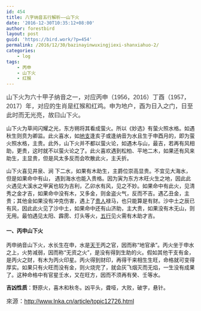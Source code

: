 ```yaml
---
id: 454
title: 八字纳音五行解析——山下火
date: '2016-12-30T10:35:12+08:00'
author: forestbird
layout: post
guid: 'https://bird.work/?p=454'
permalink: /2016/12/30/bazinayinwuxingjiexi-shanxiahuo-2/
categories:
    - log
tags:
    - 丙申
    - 山下火
    - 红猴
---
```


 <span style="color: rgb(51, 51, 51); font-family: 宋体, Arial, Helvetica, sans-serif; font-size: 16px; text-indent: 2em;">山下火为六十甲子纳音之一，对应丙申（1956，2016）丁酉（1957，2017）年，对应的生肖是红猴和红鸡。申为地户，酉为日入之门，日至此时而无光亮，故曰山下火。</span>

山下火为草间闪耀之光，东方朔将其看成萤火。所以《妙选》有萤火照水格。如遇秋生则贲为卿监。此火喜水，如[地支](http://www.lnka.cn/hotList_1760.html)逢亥子或逢纳音为水且生于申酉月的，即为萤火照水格，主贵。此外，山下火并不都以萤火论，如遇木与山，最吉，若再有风相助，更贵，这时就不以萤火论之了。此火喜欢遇到松柏、平地二木，如果还有风来助生，主显贵，但是风太多反而会吹散此火，主夭折。

山下火喜见井泉、涧 下二水，如果有木助生，主爵位崇高显贵。不宜见大海水，但是如果命中有山， 遇到海水也能入贵格。因为寅为东方木旺火生之地，因此此火遇见大溪水之甲寅也较为吉利，乙卯水有风，见之不妙。如果命中有此火，见清秀之金才吉，如果命中没有木，又多金，则金盗火气，反而不吉。遇乙丑金，主贵；其他金如果没有冲克伤害，遇上了[贵人](http://www.lnka.cn/hotList_494.html)禄马，也只能算是有财。沙中土之辰已有风，因此此火见了沙中土，如果命中还有山济助，主大贵，如果没有木无山，则无用。最怕遇见太阳、霹雳、灯头等火，[五行](http://www.lnka.cn/article/topic375.html)见火需有木助才吉。

#### 一、丙申山下火

丙申纳音山下火，水长生在申，水是[天干](http://www.lnka.cn/hotList_1759.html)丙之官，因而称“地官承”。丙火坐于申水之上，火势减弱，因而称“无资之火”，是没有得到生助的火。假如其他干支有金，是丙火之财，有木为丙火印星。丙火得到财印，再得干来相生生旺，命格就可变得厚实。如果只有火旺而没有金，则火烧完了，就会灰飞烟灭而无焰，一生没有成果了。这种命格中有官星壬水，又在旺方，因而不须再有癸、壬等水。

**吉凶性质**：野原火，喜木和秋冬。凶平头，聋哑，大败，破字，悬针。

<font color="#333333" face="宋体, Arial, Helvetica, sans-serif"><span style="font-size: 16px;">來源：http://www.lnka.cn/article/topic12726.html</span></font>